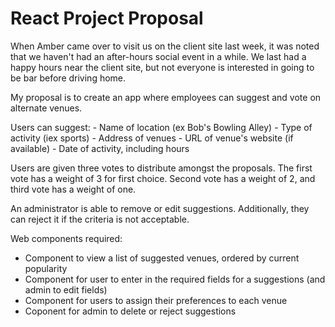 # React Project Proposal

When Amber came over to visit us on the client site last week, it was noted that we haven't had an after-hours social event in a while.  We last had a happy hours near the client site, but not everyone is interested in going to be bar before driving home.

My proposal is to create an app where employees can suggest and vote on alternate venues.

Users can suggest:
	- Name of location (ex Bob's Bowling Alley)
	- Type of activity (iex sports)
	- Address of venues
	- URL of venue's website (if available)
	- Date of activity, including hours
	
Users are given three votes to distribute amongst the proposals.  The first vote has a weight of 3 for first choice.  Second vote has a weight of 2, and third vote has a weight of one.

An administrator is able to remove or edit suggestions.  Additionally, they can reject it if the criteria is not acceptable.

Web components required:
- Component to view a list of suggested venues, ordered by current popularity
- Component for user to enter in the required fields for a suggestions (and admin to edit fields)
- Component for users to assign their preferences to each venue
- Coponent for admin to delete or reject suggestions